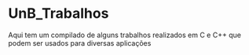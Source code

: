 # UnB_Trabalhos

Aqui tem um compilado de alguns trabalhos realizados em C e C++ que podem ser usados para diversas aplicações
